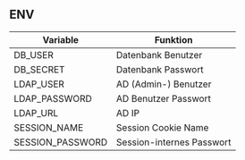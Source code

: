 ## ENV

| Variable         | Funktion                  |
| ---------------- | ------------------------- |
| DB_USER          | Datenbank Benutzer        |
| DB_SECRET        | Datenbank Passwort        |
| LDAP_USER        | AD (Admin-) Benutzer      |
| LDAP_PASSWORD    | AD Benutzer Passwort      |
| LDAP_URL         | AD IP                     |
| SESSION_NAME     | Session Cookie Name       |
| SESSION_PASSWORD | Session-internes Passwort |
